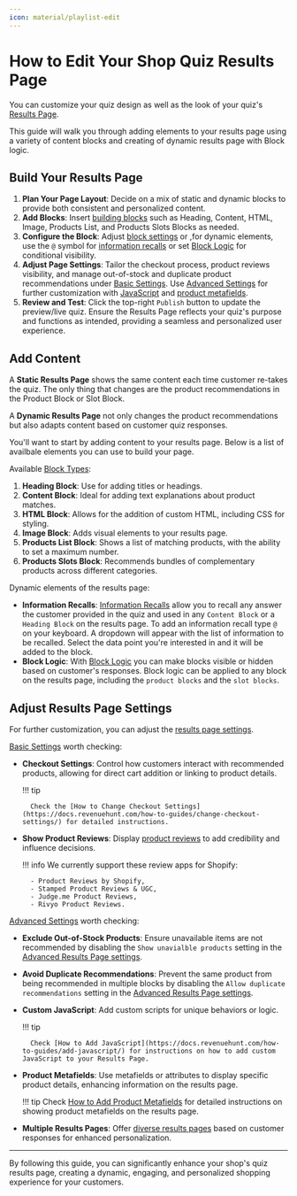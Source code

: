 ```yaml
---
icon: material/playlist-edit
---
```


# How to Edit Your Shop Quiz Results Page

You can customize your quiz design as well as the look of your quiz's [Results Page](https://docs.revenuehunt.com/reference/quiz-builder/#results-page). 

This guide will walk you through adding elements to your results page using a variety of content blocks and creating of dynamic results page with Block logic.

## Build Your Results Page

1. **Plan Your Page Layout**: Decide on a mix of static and dynamic blocks to provide both consistent and personalized content.
2. **Add Blocks**: Insert [building blocks](https://docs.revenuehunt.com/reference/quiz-builder/#block-types) such as Heading, Content, HTML, Image, Products List, and Products Slots Blocks as needed.
3. **Configure the Block**: Adjust [block settings](https://docs.revenuehunt.com/reference/quiz-builder/#block-settings) or ,for dynamic elements, use the `@` symbol for [information recalls](https://docs.revenuehunt.com/how-to-guides/use-information-recalls/) or set [Block Logic](https://docs.revenuehunt.com/how-to-guides/use-block-logic/) for conditional visibility.
4. **Adjust Page Settings**: Tailor the checkout process, product reviews visibility, and manage out-of-stock and duplicate product recommendations under [Basic Settings](https://docs.revenuehunt.com/reference/quiz-builder/#basic-settings). Use [Advanced Settings](https://docs.revenuehunt.com/reference/quiz-builder/#advanced-settings) for further customization with [JavaScript](https://docs.revenuehunt.com/how-to-guides/add-javascript/) and [product metafields](https://docs.revenuehunt.com/how-to-guides/add-product-metafields/).
5. **Review and Test**: Click the top-right `Publish` button to update the preview/live quiz. Ensure the Results Page reflects your quiz's purpose and functions as intended, providing a seamless and personalized user experience.

## Add Content

A **Static Results Page** shows the same content each time customer re-takes the quiz. The only thing that changes are the product recommendations in the Product Block or Slot Block.

A **Dynamic Results Page** not only changes the product recommendations but also adapts content based on customer quiz responses.

You'll want to start by adding content to your results page. Below is a list of availbale elements you can use to build your page.

Available [Block Types](https://docs.revenuehunt.com/reference/quiz-builder/#block-types):

1. **Heading Block**: Use for adding titles or headings.
2. **Content Block**: Ideal for adding text explanations about product matches.
3. **HTML Block**: Allows for the addition of custom HTML, including CSS for styling.
4. **Image Block**: Adds visual elements to your results page.
5. **Products List Block**: Shows a list of matching products, with the ability to set a maximum number.
6. **Products Slots Block**: Recommends bundles of complementary products across different categories.

Dynamic elements of the results page:

- **Information Recalls**: [Information Recalls](https://docs.revenuehunt.com/how-to-guides/use-information-recalls/) allow you to recall any answer the customer provided in the quiz and used in any `Content Block` or a `Heading Block` on the results page. To add an information recall type `@` on your keyboard. A dropdown will appear with the list of information to be recalled. Select the data point you're interested in and it will be added to the block.
- **Block Logic**: With [Block Logic](https://docs.revenuehunt.com/how-to-guides/use-block-logic/) you can make blocks visible or hidden based on customer's responses. Block logic can be applied to any block on the results page, including the `product blocks` and the `slot blocks`.

## Adjust Results Page Settings

For further customization, you can adjust the [results page settings](https://docs.revenuehunt.com/reference/quiz-builder/#results-page-settings). 

[Basic Settings](https://docs.revenuehunt.com/reference/quiz-builder/#basic-settings) worth checking:

- **Checkout Settings**: Control how customers interact with recommended products, allowing for direct cart addition or linking to product details. 
    
    !!! tip

        Check the [How to Change Checkout Settings](https://docs.revenuehunt.com/how-to-guides/change-checkout-settings/) for detailed instructions.

- **Show Product Reviews**: Display [product reviews](https://docs.revenuehunt.com/reference/quiz-builder/#basic-settings) to add credibility and influence decisions. 

    !!! info
        We currently support these review apps for Shopify: 

        - Product Reviews by Shopify, 
        - Stamped Product Reviews & UGC, 
        - Judge.me Product Reviews, 
        - Rivyo Product Reviews.

[Advanced Settings](https://docs.revenuehunt.com/reference/quiz-builder/#advanced-settings) worth checking:

- **Exclude Out-of-Stock Products**: Ensure unavailable items are not recommended by disabling the `Show unavialble products` setting in the [Advanced Results Page settings](https://docs.revenuehunt.com/reference/quiz-builder/#advanced-settings).
- **Avoid Duplicate Recommendations**: Prevent the same product from being recommended in multiple blocks by disabling the `Allow duplicate recommendations` setting in the [Advanced Results Page settings](https://docs.revenuehunt.com/reference/quiz-builder/#advanced-settings).
- **Custom JavaScript**: Add custom scripts for unique behaviors or logic. 

    !!! tip
        
        Check [How to Add JavaScript](https://docs.revenuehunt.com/how-to-guides/add-javascript/) for instructions on how to add custom JavaScript to your Results Page.

- **Product Metafields**: Use metafields or attributes to display specific product details, enhancing information on the results page. 

    !!! tip
        Check [How to Add Product Metafields](https://docs.revenuehunt.com/how-to-guides/add-product-metafields/) for detailed instructions on showing product metafields on the results page.

- **Multiple Results Pages**: Offer [diverse results pages](https://docs.revenuehunt.com/reference/quiz-builder/#multiple-results-pages-settings) based on customer responses for enhanced personalization.

---
By following this guide, you can significantly enhance your shop's quiz results page, creating a dynamic, engaging, and personalized shopping experience for your customers.
